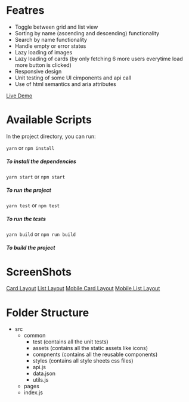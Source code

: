 # Featres

- Toggle between grid and list view
- Sorting by name (ascending and descending) functionality
- Search by name functionality
- Handle empty or error states
- Lazy loading of images
- Lazy loading of cards (by only fetching 6 more users everytime load more button is clicked)
- Responsive design
- Unit testing of some UI cimponents and api call
- Use of html semantics and aria attributes

[Live Demo](https://jayway-assignment.netlify.app/)

# Available Scripts

In the project directory, you can run:

`yarn` or `npm install`

##### To install the dependencies

`yarn start` or `npm start`

##### To run the project

`yarn test` or `npm test`

##### To run the tests

`yarn build` or `npm run build`

##### To build the project

# ScreenShots

[Card Layout](https://drive.google.com/file/d/1wFUBmRkK0Is32Qs-_uC5zcNKWX8S8JdP/view?usp=sharing)
[List Layout](https://drive.google.com/file/d/17vt-B_KnK0BpVi01wYuUeMdHtOoo7BoM/view?usp=sharing)
[Mobile Card Layout](https://drive.google.com/file/d/1QRl2bCA41nwtbH5zGilDuAz4EAC2NYDm/view?usp=sharing)
[Mobile List Layout](https://drive.google.com/file/d/1fNtnv-BbH5ALluLZ4-EBQsneDtgFotlS/view?usp=sharing)

# Folder Structure

- src
  - common
    - test (contains all the unit tests)
    - assets (contains all the static assets like icons)
    - compnents (contains all the reusable components)
    - styles (contains all style sheets css files)
    - api.js
    - data.json
    - utils.js
  - pages
  - index.js
